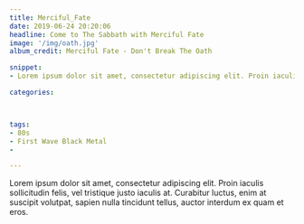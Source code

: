 ```yaml
---
title: Merciful_Fate
date: 2019-06-24 20:20:06
headline: Come to The Sabbath with Merciful Fate
image: '/img/oath.jpg'
album_credit: Merciful Fate - Don't Break The Oath

snippet: 
- Lorem ipsum dolor sit amet, consectetur adipiscing elit. Proin iaculis sollicitudin felis, vel tristique justo iaculis at. Curabitur luctus, enim at suscipit volutpat, sapien nulla tincidunt tellus, auctor interdum ex quam et eros. 

categories:



tags: 
- 80s
- First Wave Black Metal
- 

---
```



Lorem ipsum dolor sit amet, consectetur adipiscing elit. Proin iaculis sollicitudin felis, vel tristique justo iaculis at. Curabitur luctus, enim at suscipit volutpat, sapien nulla tincidunt tellus, auctor interdum ex quam et eros. 